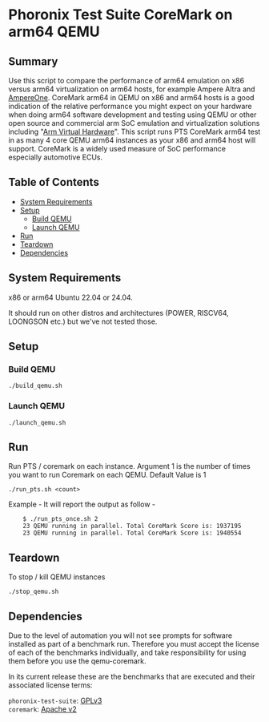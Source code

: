 # Phoronix Test Suite CoreMark on arm64 QEMU

## Summary

Use this script to compare the performance of arm64 emulation on x86
versus arm64 virtualization on arm64 hosts, for example Ampere Altra
and [AmpereOne](https://www.linkedin.com/posts/joespeed_ampereone-192-core-arm64-processor-tops-the-activity-7238610861852925953-pJhb).
CoreMark arm64 in QEMU on x86 and arm64 hosts is a good
indication of the relative performance you might expect on your hardware
when doing arm64 software development and testing using QEMU or other
open source and commercial arm SoC emulation and virtualization solutions
including "[Arm Virtual Hardware](https://developer.arm.com/Tools%20and%20Software/Arm%20Virtual%20Hardware)".
This script runs PTS CoreMark arm64 test in as many 4 core QEMU arm64
instances as your x86 and arm64 host will support. CoreMark is a widely
used measure of SoC performance especially automotive ECUs.

## Table of Contents
* [System Requirements](#system-requirements)
* [Setup](#setup)
  * [Build QEMU](#build-qemu)
  * [Launch QEMU](#launch-qemu)
* [Run](#run)
* [Teardown](#teardown)
* [Dependencies](#dependencies)

## System Requirements
x86 or arm64 Ubuntu 22.04 or 24.04.

It should run on other distros and architectures (POWER, RISCV64, LOONGSON etc.) but we've not tested those.

## Setup
### Build QEMU
```
./build_qemu.sh
```
### Launch QEMU
```
./launch_qemu.sh
```
## Run

Run PTS / coremark on each instance.
Argument 1 is the number of times you want to run Coremark on each QEMU.
Default Value is 1

```
./run_pts.sh <count>
```
Example - It will report the output as follow -
```
	$ ./run_pts_once.sh 2
	23 QEMU running in parallel. Total CoreMark Score is: 1937195
	23 QEMU running in parallel. Total CoreMark Score is: 1940554
```
## Teardown
To stop / kill QEMU instances
```
./stop_qemu.sh
```

## Dependencies

Due to the level of automation you will not see prompts for software
installed as part of a benchmark run. Therefore you must accept the
license of each of the benchmarks individually, and take responsibility
for using them before you use the qemu-coremark.

In its current release these are the benchmarks that are executed and
their associated license terms:

`phoronix-test-suite`: [GPLv3](https://github.com/phoronix-test-suite/phoronix-test-suite/blob/master/COPYING)<br />
`coremark`: [Apache v2](https://github.com/eembc/coremark/blob/main/LICENSE.md)
